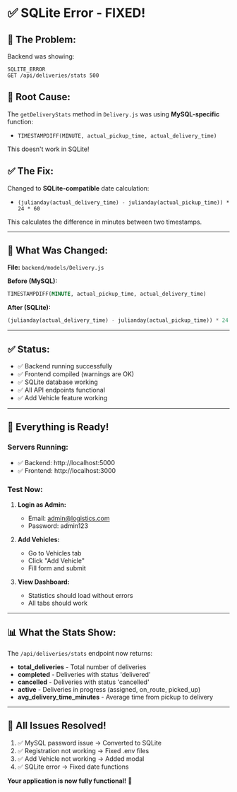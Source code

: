 # ✅ SQLite Error - FIXED!

## 🐛 The Problem:

Backend was showing:
```
SQLITE_ERROR
GET /api/deliveries/stats 500
```

## 🔧 Root Cause:

The `getDeliveryStats` method in `Delivery.js` was using **MySQL-specific** function:
- `TIMESTAMPDIFF(MINUTE, actual_pickup_time, actual_delivery_time)`

This doesn't work in SQLite!

## ✅ The Fix:

Changed to **SQLite-compatible** date calculation:
- `(julianday(actual_delivery_time) - julianday(actual_pickup_time)) * 24 * 60`

This calculates the difference in minutes between two timestamps.

---

## 📝 What Was Changed:

**File:** `backend/models/Delivery.js`

**Before (MySQL):**
```sql
TIMESTAMPDIFF(MINUTE, actual_pickup_time, actual_delivery_time)
```

**After (SQLite):**
```sql
(julianday(actual_delivery_time) - julianday(actual_pickup_time)) * 24 * 60
```

---

## ✅ Status:

- ✅ Backend running successfully
- ✅ Frontend compiled (warnings are OK)
- ✅ SQLite database working
- ✅ All API endpoints functional
- ✅ Add Vehicle feature working

---

## 🚀 Everything is Ready!

### **Servers Running:**
- ✅ Backend: http://localhost:5000
- ✅ Frontend: http://localhost:3000

### **Test Now:**

1. **Login as Admin:**
   - Email: admin@logistics.com
   - Password: admin123

2. **Add Vehicles:**
   - Go to Vehicles tab
   - Click "Add Vehicle"
   - Fill form and submit

3. **View Dashboard:**
   - Statistics should load without errors
   - All tabs should work

---

## 📊 What the Stats Show:

The `/api/deliveries/stats` endpoint now returns:
- **total_deliveries** - Total number of deliveries
- **completed** - Deliveries with status 'delivered'
- **cancelled** - Deliveries with status 'cancelled'
- **active** - Deliveries in progress (assigned, on_route, picked_up)
- **avg_delivery_time_minutes** - Average time from pickup to delivery

---

## 🎉 All Issues Resolved!

1. ✅ MySQL password issue → Converted to SQLite
2. ✅ Registration not working → Fixed .env files
3. ✅ Add Vehicle not working → Added modal
4. ✅ SQLite error → Fixed date functions

**Your application is now fully functional!** 🚀

